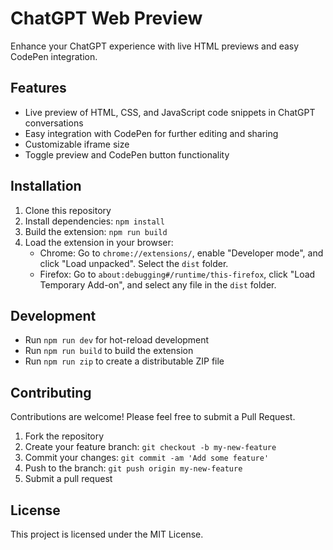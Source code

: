 # ChatGPT Web Preview

Enhance your ChatGPT experience with live HTML previews and easy CodePen integration.

## Features

- Live preview of HTML, CSS, and JavaScript code snippets in ChatGPT conversations
- Easy integration with CodePen for further editing and sharing
- Customizable iframe size
- Toggle preview and CodePen button functionality

## Installation

1. Clone this repository
2. Install dependencies: `npm install`
3. Build the extension: `npm run build`
4. Load the extension in your browser:
   - Chrome: Go to `chrome://extensions/`, enable "Developer mode", and click "Load unpacked". Select the `dist` folder.
   - Firefox: Go to `about:debugging#/runtime/this-firefox`, click "Load Temporary Add-on", and select any file in the `dist` folder.

## Development

- Run `npm run dev` for hot-reload development
- Run `npm run build` to build the extension
- Run `npm run zip` to create a distributable ZIP file

## Contributing

Contributions are welcome! Please feel free to submit a Pull Request.

1. Fork the repository
2. Create your feature branch: `git checkout -b my-new-feature`
3. Commit your changes: `git commit -am 'Add some feature'`
4. Push to the branch: `git push origin my-new-feature`
5. Submit a pull request

## License

This project is licensed under the MIT License.
